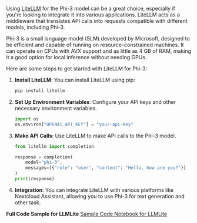 Using [LiteLLM](https://docs.litellm.ai/) for the Phi-3 model can be a great choice, especially if you're looking to integrate it into various applications. LiteLLM acts as a middleware that translates API calls into requests compatible with different models, including Phi-3.

Phi-3 is a small language model (SLM) developed by Microsoft, designed to be efficient and capable of running on resource-constrained machines. It can operate on CPUs with AVX support and as little as 4 GB of RAM, making it a good option for local inference without needing GPUs.

Here are some steps to get started with LiteLLM for Phi-3:

1. **Install LiteLLM**: You can install LiteLLM using pip:
   ```bash
   pip install litellm
   ```

2. **Set Up Environment Variables**: Configure your API keys and other necessary environment variables.
   ```python
   import os
   os.environ["OPENAI_API_KEY"] = "your-api-key"
   ```

3. **Make API Calls**: Use LiteLLM to make API calls to the Phi-3 model.
   ```python
   from litellm import completion

   response = completion(
       model="phi-3",
       messages=[{"role": "user", "content": "Hello, how are you?"}]
   )
   print(response)
   ```

4. **Integration**: You can integrate LiteLLM with various platforms like Nextcloud Assistant, allowing you to use Phi-3 for text generation and other task.

**Full Code Sample for LLMLite**
[Sample Code Notebook for LLMLite](https://github.com/Azure/azureml-examples/blob/main/sdk/python/foundation-models/phi-3/litellm.ipynb)